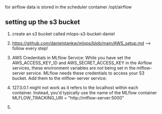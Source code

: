 for airflow data is stored in the scheduler container /opt/airflow 

## setting up the s3 bucket
1.  create an s3 bucket called mlops-s3-bucket-daniel
2. https://github.com/danielstankw/mlops/blob/main/AWS_setup.md  --> follow every step!
3. AWS Credentials in MLflow Service: While you have set the AWS_ACCESS_KEY_ID and AWS_SECRET_ACCESS_KEY in the Airflow services, these environment variables are not being set in the mlflow-server service. MLflow needs these credentials to access your S3 bucket. Add them to the mlflow-server service:

4. 127.0.0.1 might not work as it refers to the localhost within each container. 
Instead, you'd typically use the name of the MLflow container
MLFLOW_TRACKING_URI = "http://mlflow-server:5000"

5. 
